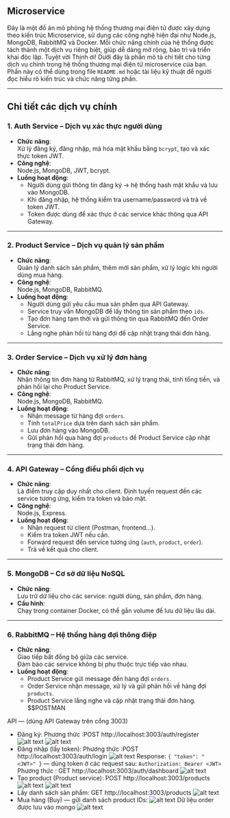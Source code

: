 ## Microservice
Đây là một đồ án mô phỏng hệ thống thương mại điện tử được xây dựng theo kiến trúc Microservice, sử dụng các công nghệ hiện đại như Node.js, MongoDB, RabbitMQ và Docker. Mỗi chức năng chính của hệ thống được tách thành một dịch vụ riêng biệt, giúp dễ dàng mở rộng, bảo trì và triển khai độc lập.
Tuyệt vời Thịnh ơi! Dưới đây là phần mô tả chi tiết cho từng dịch vụ chính trong hệ thống thương mại điện tử microservice của bạn. Phần này có thể dùng trong file `README.md` hoặc tài liệu kỹ thuật để người đọc hiểu rõ kiến trúc và chức năng từng phần.

---

##  Chi tiết các dịch vụ chính

### 1.  Auth Service – Dịch vụ xác thực người dùng
- **Chức năng**:  
  Xử lý đăng ký, đăng nhập, mã hóa mật khẩu bằng `bcrypt`, tạo và xác thực token JWT.
- **Công nghệ**:  
  Node.js, MongoDB, JWT, bcrypt.
- **Luồng hoạt động**:  
  - Người dùng gửi thông tin đăng ký → hệ thống hash mật khẩu và lưu vào MongoDB.  
  - Khi đăng nhập, hệ thống kiểm tra username/password và trả về token JWT.  
  - Token được dùng để xác thực ở các service khác thông qua API Gateway.

---

### 2.  Product Service – Dịch vụ quản lý sản phẩm
- **Chức năng**:  
  Quản lý danh sách sản phẩm, thêm mới sản phẩm, xử lý logic khi người dùng mua hàng.
- **Công nghệ**:  
  Node.js, MongoDB, RabbitMQ.
- **Luồng hoạt động**:  
  - Người dùng gửi yêu cầu mua sản phẩm qua API Gateway.  
  - Service truy vấn MongoDB để lấy thông tin sản phẩm theo `ids`.  
  - Tạo đơn hàng tạm thời và gửi thông tin qua RabbitMQ đến Order Service.  
  - Lắng nghe phản hồi từ hàng đợi để cập nhật trạng thái đơn hàng.

---

### 3.  Order Service – Dịch vụ xử lý đơn hàng
- **Chức năng**:  
  Nhận thông tin đơn hàng từ RabbitMQ, xử lý trạng thái, tính tổng tiền, và phản hồi lại cho Product Service.
- **Công nghệ**:  
  Node.js, MongoDB, RabbitMQ.
- **Luồng hoạt động**:  
  - Nhận message từ hàng đợi `orders`.  
  - Tính `totalPrice` dựa trên danh sách sản phẩm.  
  - Lưu đơn hàng vào MongoDB.  
  - Gửi phản hồi qua hàng đợi `products` để Product Service cập nhật trạng thái đơn hàng.

---

### 4.  API Gateway – Cổng điều phối dịch vụ
- **Chức năng**:  
  Là điểm truy cập duy nhất cho client. Định tuyến request đến các service tương ứng, kiểm tra token và bảo mật.
- **Công nghệ**:  
  Node.js, Express.
- **Luồng hoạt động**:  
  - Nhận request từ client (Postman, frontend...).  
  - Kiểm tra token JWT nếu cần.  
  - Forward request đến service tương ứng (`auth`, `product`, `order`).  
  - Trả về kết quả cho client.

---

### 5.  MongoDB – Cơ sở dữ liệu NoSQL
- **Chức năng**:  
  Lưu trữ dữ liệu cho các service: người dùng, sản phẩm, đơn hàng.
- **Cấu hình**:  
  Chạy trong container Docker, có thể gắn volume để lưu dữ liệu lâu dài.

---

### 6.  RabbitMQ – Hệ thống hàng đợi thông điệp
- **Chức năng**:  
  Giao tiếp bất đồng bộ giữa các service.  
  Đảm bảo các service không bị phụ thuộc trực tiếp vào nhau.
- **Luồng hoạt động**:  
  - Product Service gửi message đến hàng đợi `orders`.  
  - Order Service nhận message, xử lý và gửi phản hồi về hàng đợi `products`.  
  - Product Service lắng nghe và cập nhật trạng thái đơn hàng.
$$POSTMAN

API — (dùng API Gateway trên cổng 3003)
- Đăng ký:
Phương thức :POST
http://localhost:3003/auth/register
![alt text](public/imgs/register.png)
![alt text](public/imgs/mongoauthdb.png)
- Đăng nhập (lấy token):
Phương thức :POST
 http://localhost:3003/auth/login
![alt text](public/imgs/login.png)
Response: `{ "token": "<JWT>" }` — dùng token ở các 
request sau: `Authorization: Bearer <JWT>`
Phương thức : GET
http://localhost:3003/auth/dashboard
![alt text](public/imgs/dashboard.png)
- Tạo product (Product service):
POST
http://localhost:3003/products
![alt text](public/imgs/createproduct.png)
![alt text](public/imgs/mogoshproductdb.png)
- Lấy danh sách sản phẩm:
GET
http://localhost:3003/products
![alt text](public/imgs/getallproducts.png)
- Mua hàng (Buy) — gửi danh sách product IDs:
![alt text](public/imgs/buy.png)
Dữ liệu order được lưu vào mongo
![alt text](public/imgs/mongoshorders.png)